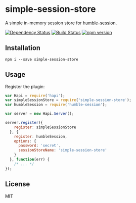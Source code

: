 # simple-session-store

A simple in-memory session store for [humble-session](https://github.com/zkochan/humble-session).

[![Dependency Status](https://david-dm.org/zkochan/simple-session-store/status.svg?style=flat)](https://david-dm.org/zkochan/simple-session-store)
[![Build Status](https://travis-ci.org/zkochan/simple-session-store.svg?branch=master)](https://travis-ci.org/zkochan/simple-session-store)
[![npm version](https://badge.fury.io/js/simple-session-store.svg)](http://badge.fury.io/js/simple-session-store)


## Installation

```
npm i --save simple-session-store
```


## Usage

Register the plugin:

```js
var Hapi = require('hapi');
var simpleSessionStore = require('simple-session-store');
var humbleSession = require('humble-session');

var server = new Hapi.Server();

server.register({
    register: simpleSessionStore
  }, {
    register: humbleSession,
    options: {
      password: 'secret',
      sessionStoreName: 'simple-session-store'
    }
  }, function(err) {
    /* ... */
});
```


## License

MIT
